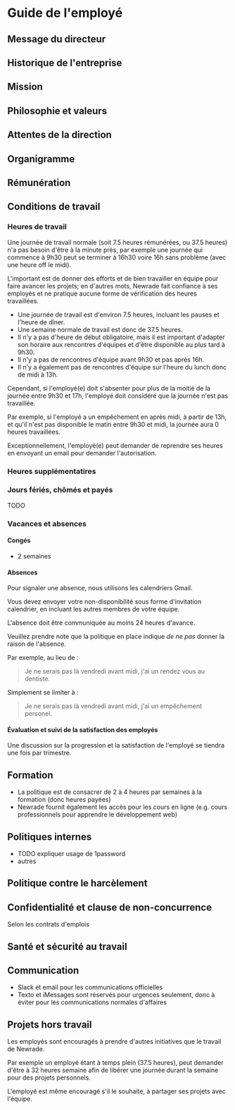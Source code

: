 # Guide de l'employé

## Message du directeur

## Historique de l'entreprise

## Mission

## Philosophie et valeurs

## Attentes de la direction

## Organigramme

## Rémunération

## Conditions de travail

### Heures de travail

Une journée de travail normale (soit 7.5 heures rémunérées, ou 37.5 heures) n'a pas besoin d'être à la minute près, par exemple une journée qui commence à 9h30 peut se terminer à 16h30 voire 16h sans problème (avec une heure off le midi).

L'important est de donner des efforts et de bien travailler en équipe pour faire avancer les projets; en d'autres mots, Newrade fait confiance à ses employés et ne pratique aucune forme de vérification des heures travaillées.

- Une journée de travail est d'environ 7.5 heures, incluant les pauses et l'heure de dîner.
- Une semaine normale de travail est donc de 37.5 heures.
- Il n'y a pas d'heure de début obligatoire, mais il est important d'adapter son horaire aux rencontres d'équipes et d'être disponible au plus tard à 9h30.
- Il n'y a pas de rencontres d'équipe avant 9h30 et pas après 16h.
- Il n'y a également pas de rencontres d'équipe sur l'heure du lunch donc de midi à 13h.

Cependant, si l'employé(e) doit s'absenter pour plus de la moitié de la journée entre 9h30 et 17h, l'employé doit considéré que la journée n'est pas travaillée.

Par exemple, si l'employé a un empêchement en après midi, à partir de 13h, et qu'il n'est pas disponible le matin entre 9h30 et midi, la journée aura 0 heures travaillées.

Exceptionnellement, l'employé(e) peut demander de reprendre ses heures en envoyant un email pour demander l'autorisation.

### Heures supplémentatires

### Jours fériés, chômés et payés

TODO

### Vacances et absences

#### Congés

- 2 semaines

#### Absences

Pour signaler une absence, nous utilisons les calendriers Gmail.

Vous devez envoyer votre non-disponibilité sous forme d'invitation calendrier, en incluant les autres membres de votre équipe.

L'absence doit être communiquée au moins 24 heures d'avance.

Veuillez prendre note que la politique en place indique _de ne pas_ donner la raison de l'absence.

Par exemple, au lieu de :

> Je ne serais pas là vendredi avant midi, j'ai un rendez vous au dentiste.

Simplement se limiter à :

> Je ne serais pas là vendredi avant midi, j'ai un empêchement personel.

#### Évaluation et suivi de la satisfaction des employés

Une discussion sur la progression et la satisfaction de l'employé se tiendra une fois par trimestre.

## Formation

- La politique est de consacrer de 2 à 4 heures par semaines à la formation (donc heures payées)
- Newrade fournit également les accès pour les cours en ligne (e.g. cours professionnels pour apprendre le développement web)

## Politiques internes

- TODO expliquer usage de 1password
- autres

## Politique contre le harcèlement

## Confidentialité et clause de non-concurrence

Selon les contrats d'emplois

## Santé et sécurité au travail

## Communication

- Slack et email pour les communications officielles
- Texto et iMessages sont réservés pour urgences seulement, donc à éviter pour les communications normales d'affaires

## Projets hors travail

Les employés sont encouragés à prendre d'autres initiatives que le travail de Newrade.

Par exemple un employé étant à temps plein (37.5 heures), peut demander d'être à 32 heures
semaine afin de libérer une journée durant la semaine pour des projets personnels.

L'employé est même encouragé s'il le souhaite, à partager ses projets avec l'équipe.
